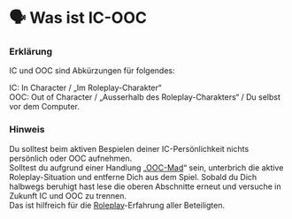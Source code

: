 # 🗣 Was ist IC-OOC

### Erklärung <a href="#0-toc-title" id="0-toc-title"></a>

IC und OOC sind Abkürzungen für folgendes:

IC: In Character / „Im Roleplay-Charakter“\
OOC: Out of Character / „Ausserhalb des Roleplay-Charakters“ / Du selbst vor dem Computer.

### Hinweis <a href="#1-toc-title" id="1-toc-title"></a>

Du solltest beim aktiven Bespielen deiner IC-Persönlichkeit nichts persönlich oder OOC aufnehmen.\
Solltest du aufgrund einer Handlung „[OOC-Mad](was-ist-ooc-mad.md)“ sein, unterbrich die aktive Roleplay-Situation und entferne Dich aus dem Spiel. Sobald du Dich halbwegs beruhigt hast lese die oberen Abschnitte erneut und versuche in Zukunft IC und OOC zu trennen.\
Das ist hilfreich für die [Roleplay](was-ist-rp.md)-Erfahrung aller Beteiligten.
